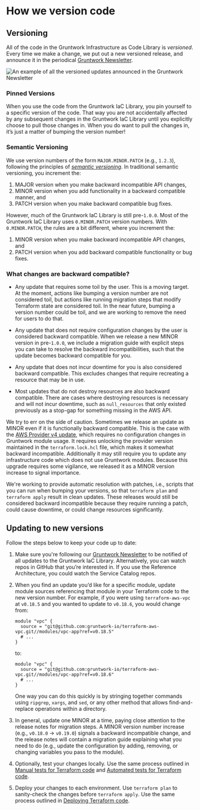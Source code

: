 # How we version code

## Versioning

All of the code in the Gruntwork Infrastructure as Code Library is _versioned_. Every time we make a change, we put out a new
versioned release, and announce it in the periodical
[Gruntwork Newsletter](https://blog.gruntwork.io/tagged/gruntwork-newsletter).

![An example of all the versioned updates announced in the Gruntwork Newsletter](/img/guides/stay-up-to-date/newsletter.png)

### Pinned Versions

When you use the code from the Gruntwork IaC Library, you pin yourself to a specific version of the code. That way 
you are not accidentally affected by any subsequent changes in the Gruntwork IaC Library until you explicitly choose to
pull those changes in. When you do want to pull the changes in, it’s just a matter of bumping the version number!

### Semantic Versioning

We use version numbers of the form `MAJOR.MINOR.PATCH` (e.g., `1.2.3`), following the principles of
_[semantic versioning](https://semver.org)_. In traditional semantic versioning, you increment the:

1. MAJOR version when you make backward incompatible API changes,
2. MINOR version when you add functionality in a backward compatible manner, and
3. PATCH version when you make backward compatible bug fixes.

However, much of the Gruntwork IaC Library is still pre-`1.0.0`. Most of the Gruntwork IaC Library uses 
`0.MINOR.PATCH` version numbers. With `0.MINOR.PATCH`, the rules are a bit different, where you increment the:

1. MINOR version when you make backward incompatible API changes, and
2. PATCH version when you add backward compatible functionality or bug fixes.

### What changes are backward compatible?

- Any update that requires some toil by the user. This is a moving target. At the moment, actions like bumping a
version number are not considered toil, but actions like running migration steps that modify Terraform state are
considered toil. In the near future, bumping a version number could be toil, and we are working to remove the need
for users to do that.

- Any update that does not require configuration changes by the user is considered backward compatible. When we 
release a new MINOR version in pre-`1.0.0`, we include a migration guide with explicit steps you can take to resolve
the backward incompatibilities, such that the update becomes backward compatible for you. 

- Any update that does not incur downtime for you is also considered backward compatible. This excludes changes that 
require recreating a resource that may be in use.

- Most updates that do not destroy resources are also backward compatible. There are cases where destroying resources is
necessary and will not incur downtime, such as `null_resources` that only existed previously as a stop-gap for 
something missing in the AWS API.

We try to err on the side of caution. Sometimes we release an update as MINOR even if it is functionally backward 
compatible. This is the case with the [AWS Provider v4 update](/guides/stay-up-to-date/terraform/how-to-update-to-aws-provider-v4),
which requires no configuration changes in Gruntwork module usage. It requires unlocking the provider version maintained
in the `terraform.lock.hcl` file, which makes it somewhat backward incompatible. Additionally it may still require you 
to update any infrastructure code which does not use Gruntwork modules. Because this upgrade requires some vigilance, 
we released it as a MINOR version increase to signal importance.

We're working to provide automatic resolution with patches, i.e., scripts that you can run when bumping your versions, 
so that `terraform plan` and `terraform apply` result in clean updates. These releases would still be considered
backward incompatible because they require running a patch, could cause downtime, or could change resources 
significantly.

## Updating to new versions

Follow the steps below to keep your code up to date:

1.  Make sure you're following our [Gruntwork Newsletter](https://blog.gruntwork.io/tagged/gruntwork-newsletter)
    to be notified of all updates to the Gruntwork IaC Library. Alternatively, you can watch repos in GitHub that 
    you’re interested in. If you use the Reference Architecture, you could watch the Service Catalog repos.

2.  When you find an update you’d like for a specific module, update module sources referencing that module in your 
    Terraform code to the new version number. For example, if you were using `terraform-aws-vpc` at `v0.18.5` and you
    wanted to update to `v0.18.6`, you would change from:

    ```hcl
    module "vpc" {
      source = "git@github.com:gruntwork-io/terraform-aws-vpc.git//modules/vpc-app?ref=v0.18.5"
      # ...
    }
    ```

    to:

    ```hcl
    module "vpc" {
      source = "git@github.com:gruntwork-io/terraform-aws-vpc.git//modules/vpc-app?ref=v0.18.6"
      # ...
    }
    ```

    One way you can do this quickly is by stringing together commands using `ripgrep`, `xargs`, and `sed`, or any other
    method that allows find-and-replace operations within a directory.

3.  In general, update one MINOR at a time, paying close attention to the release notes for migration steps. A MINOR 
    version number increase (e.g., `v0.18.0` → `v0.19.0`) signals a backward incompatible change, and the release 
    notes will contain a migration guide explaining what you need to do (e.g., update the configuration by adding, 
    removing, or changing variables you pass to the module).

4.  Optionally, test your changes locally. Use the same process outlined in 
    [Manual tests for Terraform code](/intro/first-deployment/testing#manual-tests-for-terraform-code) and
    [Automated tests for Terraform code](/intro/first-deployment/testing#automated-tests-for-terraform-code).

5.  Deploy your changes to each environment. Use `terraform plan` to sanity-check the changes before `terraform apply`.
    Use the same process outlined in [Deploying Terraform code](#deploy_terraform).
